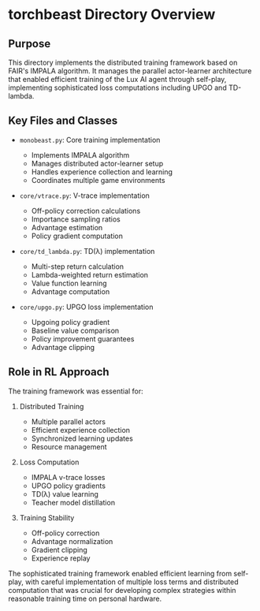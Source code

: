 # torchbeast Directory Overview

## Purpose
This directory implements the distributed training framework based on FAIR's IMPALA algorithm. It manages the parallel actor-learner architecture that enabled efficient training of the Lux AI agent through self-play, implementing sophisticated loss computations including UPGO and TD-lambda.

## Key Files and Classes
- `monobeast.py`: Core training implementation
  - Implements IMPALA algorithm
  - Manages distributed actor-learner setup
  - Handles experience collection and learning
  - Coordinates multiple game environments

- `core/vtrace.py`: V-trace implementation
  - Off-policy correction calculations
  - Importance sampling ratios
  - Advantage estimation
  - Policy gradient computation

- `core/td_lambda.py`: TD(λ) implementation
  - Multi-step return calculation
  - Lambda-weighted return estimation
  - Value function learning
  - Advantage computation

- `core/upgo.py`: UPGO loss implementation
  - Upgoing policy gradient
  - Baseline value comparison
  - Policy improvement guarantees
  - Advantage clipping

## Role in RL Approach
The training framework was essential for:

1. Distributed Training
   - Multiple parallel actors
   - Efficient experience collection
   - Synchronized learning updates
   - Resource management

2. Loss Computation
   - IMPALA v-trace losses
   - UPGO policy gradients
   - TD(λ) value learning
   - Teacher model distillation

3. Training Stability
   - Off-policy correction
   - Advantage normalization
   - Gradient clipping
   - Experience replay

The sophisticated training framework enabled efficient learning from self-play, with careful implementation of multiple loss terms and distributed computation that was crucial for developing complex strategies within reasonable training time on personal hardware.
